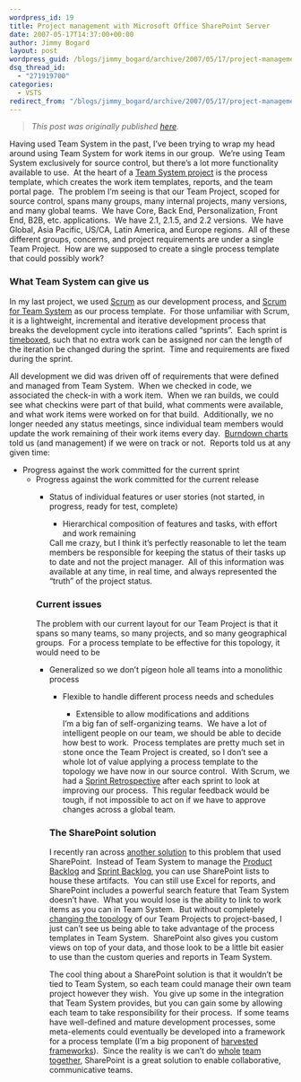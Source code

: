 ```yaml
---
wordpress_id: 19
title: Project management with Microsoft Office SharePoint Server
date: 2007-05-17T14:37:00+00:00
author: Jimmy Bogard
layout: post
wordpress_guid: /blogs/jimmy_bogard/archive/2007/05/17/project-management-with-microsoft-office-sharepoint-server.aspx
dsq_thread_id:
  - "271919700"
categories:
  - VSTS
redirect_from: "/blogs/jimmy_bogard/archive/2007/05/17/project-management-with-microsoft-office-sharepoint-server.aspx/"
---
```

> _This post was originally published [here](http://grabbagoft.blogspot.com/2007/06/project-management-with-microsoft.html)._

Having used Team System in the past, I&#8217;ve been trying to wrap my head around using Team System for work items in our group.&nbsp; We&#8217;re using Team System exclusively for source control, but there&#8217;s a lot more functionality available to use.&nbsp; At the heart of a [Team System project](http://msdn2.microsoft.com/en-us/library/ms181234(VS.80).aspx) is the process template, which creates the work item templates, reports, and the team portal page.&nbsp; The problem I&#8217;m seeing is that our Team Project, scoped for source control, spans many groups, many internal projects, many versions, and many global teams.&nbsp; We have Core, Back End, Personalization, Front End, B2B,&nbsp;etc. applications.&nbsp; We have 2.1, 2.1.5, and&nbsp;2.2 versions.&nbsp; We have Global, Asia Pacific, US/CA, Latin America, and&nbsp;Europe regions.&nbsp; All of these different groups, concerns, and project requirements are under a single Team Project.&nbsp; How are we supposed to create a single process template that could possibly work?

### What Team System can give us

In my last project, we used [Scrum](http://www.controlchaos.com/about/?SID=8ef7eb5b2a069a2710abef27d02c851f&SID=7da824062baf60b8e78ec5f99836f092) as our development process, and [Scrum for Team System](http://www.scrumforteamsystem.com/) as our process template.&nbsp; For those unfamiliar with Scrum, it is a lightweight, incremental and iterative development process that breaks the development cycle into iterations called &#8220;sprints&#8221;.&nbsp; Each sprint is [timeboxed](http://en.wikipedia.org/wiki/Timebox), such that no extra work can be assigned nor can the length of the iteration be changed during the sprint.&nbsp; Time and requirements are fixed during the sprint.

All development we did was driven off of requirements that were defined and managed from Team System.&nbsp; When we checked in code, we associated the check-in with a work item.&nbsp; When we ran builds, we could see what checkins were part of that build, what comments were available, and what work items were worked on for that build.&nbsp; Additionally, we no longer needed any status meetings, since individual team members would update the work remaining of their work items every day.&nbsp; [Burndown charts](http://www.scrumforteamsystem.com/ProcessGuidance/Artefacts/Reports/SprintBurndown.html) told us (and management) if we were on track or not.&nbsp; Reports told us at any given time:

  * Progress against the work committed for the current sprint 
      * Progress against the work committed for the current release 
          * Status of individual features or user stories (not started, in progress, ready for test, complete) 
              * Hierarchical composition of features and tasks, with effort and work remaining</ul> 
            Call me crazy, but I think it&#8217;s perfectly reasonable to let the team members be responsible for keeping the status of their tasks up to date and not the project manager.&nbsp; All of this information was available at any time, in real time, and always represented&nbsp;the &#8220;truth&#8221; of the project status.
            
            ### Current issues
            
            The problem with our current layout for our Team Project is that it spans so many teams, so many projects, and so many geographical groups.&nbsp; For a process template to be effective for this topology, it would need to be
            
              * Generalized so we don&#8217;t pigeon hole all teams into a monolithic process 
                  * Flexible to handle different process needs and schedules 
                      * Extensible to allow modifications and&nbsp;additions</ul> 
                    I&#8217;m a big fan of self-organizing teams.&nbsp; We have a lot of intelligent people on our team, we should be able to decide how best to work.&nbsp; Process templates are pretty much set in stone once the Team Project is created, so I don&#8217;t see a whole lot of value applying a process template to the topology we have now in our source control.&nbsp; With Scrum, we had a [Sprint Retrospective](http://www.scrumforteamsystem.com/ProcessGuidance/Process/SprintRetrospective.html)&nbsp;after each sprint to look at improving our process.&nbsp; This regular feedback would be tough,&nbsp;if not impossible&nbsp;to act on if we have to approve changes across a global team.
                    
                    ### The SharePoint solution
                    
                    I recently ran across [another solution](http://reddevnews.com/features/article.aspx?editorialsid=723) to this problem that used SharePoint.&nbsp; Instead of Team System to manage the [Product Backlog](http://www.scrumforteamsystem.com/ProcessGuidance/Artefacts/ProductBacklog.html) and [Sprint Backlog](http://www.scrumforteamsystem.com/ProcessGuidance/Artefacts/SprintBacklog.html), you can use SharePoint lists to house these artifacts.&nbsp; You can still use Excel for reports, and SharePoint includes a powerful search feature that Team System doesn&#8217;t have.&nbsp; What you would lose is the ability to link to work items as you can in Team System.&nbsp; But without completely [changing the topology](http://www.codeplex.com/BranchingGuidance/Wiki/View.aspx?title=Guidance%20for%20Structuring%20Team%20Projects) of our Team Projects to project-based, I just can&#8217;t see us&nbsp;being able to take advantage of the process templates in Team System.&nbsp; SharePoint also gives you custom views on top of your data, and those look to be a little bit easier to use than the custom queries and reports in Team System.
                    
                    The cool thing about a SharePoint solution is that it wouldn&#8217;t be tied to Team System, so each team could manage their own team project however they wish.&nbsp; You give up some in the integration that Team System provides, but you can gain some by allowing each team to take responsibility for their process.&nbsp; If some teams have well-defined and mature development processes, some meta-elements could eventually be developed into a framework for a process template (I&#8217;m a big proponent of [harvested frameworks](http://www.martinfowler.com/bliki/HarvestedFramework.html)).&nbsp; Since the reality is we can&#8217;t do [whole](http://www.xprogramming.com/xpmag/whatisxp.htm) [team](http://www.scissor.com/resources/teamroom/) [together](http://www.xp123.com/xplor/room-gallery/index.shtml), SharePoint is a great solution to enable collaborative, communicative teams.